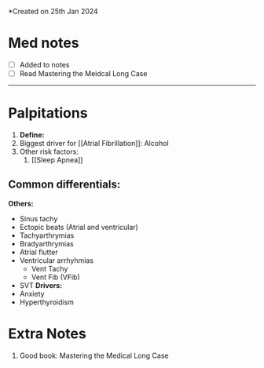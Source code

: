 *Created on 25th Jan 2024

# Med notes
- [ ] Added to notes
- [ ] Read Mastering the Meidcal Long Case
---

# Palpitations
1. **Define:**
2. Biggest driver for [[Atrial Fibrillation]]: Alcohol
3. Other risk factors:
	1. [[Sleep Apnea]]

## Common differentials:
**Others:**
- Sinus tachy
- Ectopic beats (Atrial and ventricular)
- Tachyarthrymias
- Bradyarthrymias
- Atrial flutter
- Ventricular arrhyhmias
	- Vent Tachy
	- Vent Fib (VFib)
- SVT
**Drivers:**
- Anxiety
- Hyperthyroidism

# Extra Notes
1. Good book: Mastering the Medical Long Case